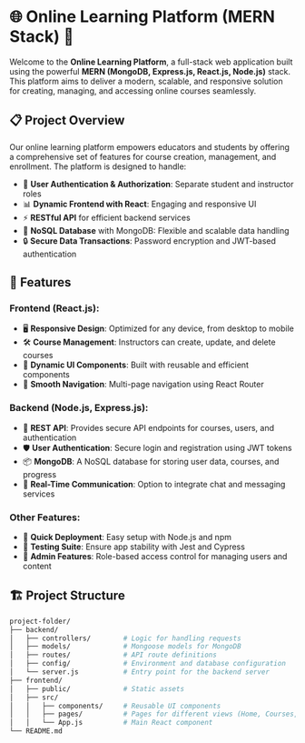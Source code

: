 # 🌐 **Online Learning Platform (MERN Stack)** 🚀

Welcome to the **Online Learning Platform**, a full-stack web application built using the powerful **MERN (MongoDB, Express.js, React.js, Node.js)** stack. This platform aims to deliver a modern, scalable, and responsive solution for creating, managing, and accessing online courses seamlessly.

## 📋 **Project Overview**

Our online learning platform empowers educators and students by offering a comprehensive set of features for course creation, management, and enrollment. The platform is designed to handle:

- 🌟 **User Authentication & Authorization**: Separate student and instructor roles
- 📊 **Dynamic Frontend with React**: Engaging and responsive UI
- ⚡ **RESTful API** for efficient backend services
- 📁 **NoSQL Database** with MongoDB: Flexible and scalable data handling
- 🔒 **Secure Data Transactions**: Password encryption and JWT-based authentication

## 🎯 **Features**

### **Frontend (React.js)**:
  - 🖥️ **Responsive Design**: Optimized for any device, from desktop to mobile
  - 🛠️ **Course Management**: Instructors can create, update, and delete courses
  - 🔄 **Dynamic UI Components**: Built with reusable and efficient components
  - 🧭 **Smooth Navigation**: Multi-page navigation using React Router
  
### **Backend (Node.js, Express.js)**:
  - 🔗 **REST API**: Provides secure API endpoints for courses, users, and authentication
  - 🛡️ **User Authentication**: Secure login and registration using JWT tokens
  - 📦 **MongoDB**: A NoSQL database for storing user data, courses, and progress
  - 💬 **Real-Time Communication**: Option to integrate chat and messaging services

### **Other Features**:
  - 🚀 **Quick Deployment**: Easy setup with Node.js and npm
  - 🧪 **Testing Suite**: Ensure app stability with Jest and Cypress
  - 📝 **Admin Features**: Role-based access control for managing users and content

## 🏗️ **Project Structure**

```bash
project-folder/
├── backend/
│   ├── controllers/        # Logic for handling requests
│   ├── models/             # Mongoose models for MongoDB
│   ├── routes/             # API route definitions
│   ├── config/             # Environment and database configuration
│   └── server.js           # Entry point for the backend server
├── frontend/
│   ├── public/             # Static assets
│   ├── src/
│   │   ├── components/     # Reusable UI components
│   │   ├── pages/          # Pages for different views (Home, Courses, etc.)
│   │   └── App.js          # Main React component
└── README.md
